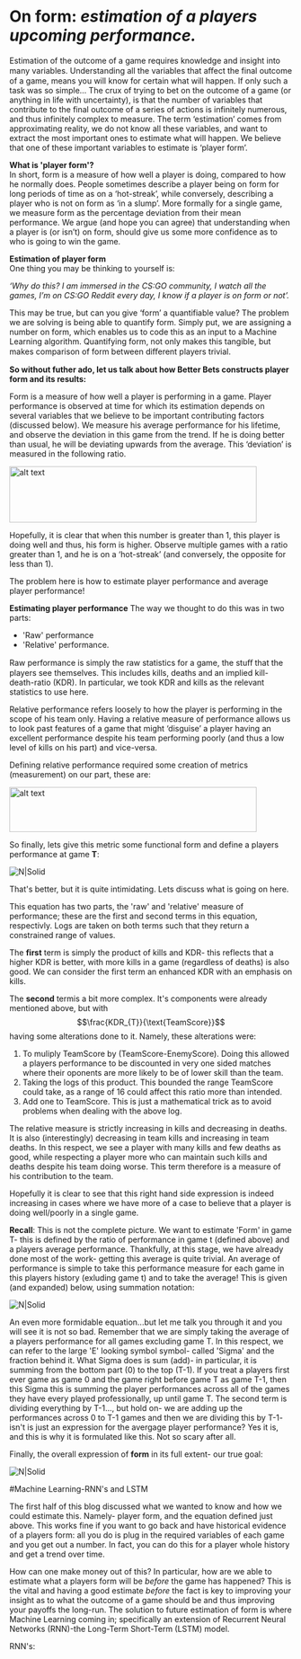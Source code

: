 # On form: *estimation of a players upcoming performance.*

Estimation of the outcome of a game requires knowledge and insight into many variables. Understanding all the variables that aﬀect the final outcome of a game, means you will know for certain what will happen. If only such a task was so simple…
The crux of trying to bet on the outcome of a game (or anything in life with uncertainty), is that the number of variables that contribute to the final outcome of a series of actions is infinitely numerous, and thus infinitely complex to measure. The term ‘estimation’ comes from approximating reality, we do not know all these variables, and want to extract the most important ones to estimate what will happen. We believe that one of these important variables to estimate is ‘player form’.


**What is 'player form'?** \
In short, form is a measure of how well a player is doing, compared to how he normally does. People sometimes describe a player being on form for long periods of time as on a ‘hot-streak’, while conversely, describing a player who is not on form as ‘in a slump’.
More formally for a single game, we measure form as the percentage deviation from their mean performance.
We argue (and hope you can agree) that understanding when a player is (or isn’t) on form, should give us some more confidence as to who is going to win the game.


**Estimation of player form** \
One thing you may be thinking to yourself is:


*‘Why do this? I am immersed in the CS:GO community, I watch all the games, I’m on CS:GO Reddit every day, I know if a player is on form or not’.*

This may be true, but can you give ‘form’ a quantifiable value? The problem we are solving is being able to quantify form. Simply put, we are assigning a number on form, which enables us to code this as an input to a Machine Learning algorithm. Quantifying form, not only makes this tangible, but makes comparison of form between diﬀerent players trivial.

**So without futher ado, let us talk about how Better Bets constructs player form and its results:**

Form is a measure of how well a player is performing in a game. Player performance is observed at time   for which its estimation depends on several variables that we believe to be important contributing factors (discussed below). We measure his average performance for his lifetime, and observe the deviation in this game   from the trend. If he is doing better than usual, he will be deviating upwards from the average. This ‘deviation’ is measured in the following ratio. 

<img src="http://i65.tinypic.com/25r0dgz.jpg" alt="alt text" width="440" height="100">

Hopefully, it is clear that when this number is greater than 1, this player is doing well and thus, his form is higher. Observe multiple games with a ratio greater than 1, and he is on a ‘hot-streak’ (and conversely, the opposite for less than 1).

The problem here is how to estimate player performance and average player performance!


**Estimating player performance** 
The way we thought to do this was in two parts:
* 'Raw' performance
* 'Relative' performance.

Raw performance is simply the raw statistics for a game, the stuﬀ that the players see themselves. This includes kills, deaths and an implied kill-death-ratio (KDR). In particular, we took KDR and kills as the relevant statistics to use here.

Relative performance refers loosely to how the player is performing in the scope of his team only. Having a relative measure of performance allows us to look past features of a game that might ‘disguise’ a player having an excellent performance despite his team performing poorly (and thus a low level of kills on his part) and vice-versa.

Defining relative performance required some creation of metrics (measurement) on our part, these are:


<img src="http://i63.tinypic.com/25i3xjq.jpg" alt="alt text" width="440" height="80">

So finally, lets give this metric some functional form and define a players performance at game **T**:

![N|Solid](http://i64.tinypic.com/99gsih.jpg)

That's better, but it is quite intimidating. Lets discuss what is going on here.

This equation has two parts, the 'raw' and 'relative' measure of performance; these are the first and second terms in this equation, respectivly. Logs are taken on both terms such that they return a constrained range of values.

The **first** term is simply the product of  kills and KDR- this reflects that a higher KDR is better, with more kills in a game (regardless of deaths) is also good. We can consider the first term an enhanced KDR with an emphasis on kills. 

The **second** termis a bit more complex. It's components were already mentioned above, but with $$\frac{KDR_{T}}{\text{TeamScore}}$$ having some alterations done to it.
Namely, these alterations were:
1. To muliply TeamScore by (TeamScore-EnemyScore). Doing this allowed a players performance to be discounted in very one sided matches where their oponents are more likely to be of lower skill than the team.
2. Taking the logs of this product. This bounded the range TeamScore could take, as a range of 16 could affect this ratio more than intended.
3. Add one to TeamScore. This is just a mathematical trick as to avoid problems when dealing with the above log.

The relative measure is strictly increasing in kills and decreasing in deaths. It is also (interestingly) decreasing in team kills and increasing in team deaths. In this respect, we see a player with many kills and few deaths as good, while respecting a player more who can maintain such kills and deaths despite his team doing worse. This term therefore is a measure of his contribution to the team.

Hopefully it is clear to see that this right hand side expression is indeed increasing in cases where we have more of a case to believe that a player is doing well/poorly in a single game.

**Recall**: This is not the complete picture. We want to estimate 'Form' in game T- this is defined by the ratio of performance in game t (defined above) and a players average performance. Thankfully, at this stage, we have already done most of the work- getting this average is quite trivial. An average of performance is simple to take this performance measure for each game in this players history (exluding game t) and to take the average! This is given (and expanded) below, using summation notation:

![N|Solid](http://i68.tinypic.com/x54av.jpg)

An even more formidable equation...but let me talk you through it and you will see it is not so bad. Remember that we are simply taking the average of a players performance for all games excluding game T. In this respect, we can refer to the large 'E' looking symbol symbol- called 'Sigma' and the fraction behind it. What Sigma does is sum (add)- in particular, it is summing from the bottom part (0) to the top (T-1). If you treat a players first ever game as game 0 and the game right before game T as game T-1, then this Sigma this is summing the player performances across all of the games they have every played professionally, up until game T. The second term is dividing everything by T-1..., but hold on- we are adding up the performances across 0 to T-1 games and then we are dividing this by T-1- isn't is just an expression for the avergage player performance? Yes it is, and this is why it is formulated like this. Not so scary after all.

Finally, the overall expression of **form** in its full extent- our true goal:

![N|Solid](http://i64.tinypic.com/bhhfmf.jpg)

#Machine Learning-RNN's and LSTM

The first half of this blog discussed what we wanted to know and how we could estimate this. Namely- player form, and the equation defined just above. This works fine if you want to go back and have historical evidence of a players form: all you do is plug in the required variables of each game and you get out a number. In fact, you can do this for a player whole history and get a trend over time. 

How can one make money out of this? In particular, how are we able to estimate what a players form will be *before* the game has happened? This is the vital and having a good estimate *before* the fact is key to improving your insight as to what the outcome of a game should be and thus improving your payoffs the long-run. The solution to future estimation of form is where Machine Learning coming in; specifically an extension of Recurrent Neural Networks (RNN)-the Long-Term Short-Term (LSTM) model.

RNN's:




